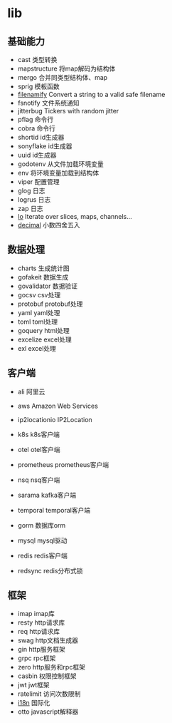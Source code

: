 # lib

## 基础能力

- cast 类型转换
- mapstructure 将map解码为结构体
- mergo 合并同类型结构体、map
- sprig 模板函数
- [filenamify](https://pkg.go.dev/github.com/go-dora/filenamify) Convert a string to a valid safe filename
- fsnotify 文件系统通知
- jitterbug Tickers with random jitter
- pflag 命令行
- cobra 命令行
- shortid id生成器
- sonyflake id生成器
- uuid id生成器
- godotenv 从文件加载环境变量
- env 将环境变量加载到结构体
- viper 配置管理
- glog 日志
- logrus 日志
- zap 日志
- [lo](https://pkg.go.dev/github.com/samber/lo) Iterate over slices, maps, channels...
- [decimal](https://pkg.go.dev/github.com/shopspring/decimal) 小数四舍五入

## 数据处理

- charts 生成统计图
- gofakeit 数据生成
- govalidator 数据验证
- gocsv csv处理
- protobuf protobuf处理
- yaml yaml处理
- toml toml处理
- goquery html处理
- excelize excel处理
- exl excel处理

## 客户端

- ali 阿里云
- aws Amazon Web Services
- ip2locationio IP2Location

- k8s k8s客户端
- otel otel客户端
- prometheus prometheus客户端
- nsq nsq客户端
- sarama kafka客户端
- temporal temporal客户端

- gorm 数据库orm
- mysql mysql驱动
- redis redis客户端
- redsync redis分布式锁

## 框架

- imap imap库
- resty http请求库
- req http请求库
- swag http文档生成器
- gin http服务框架
- grpc rpc框架
- zero http服务和rpc框架
- casbin 权限控制框架
- jwt jwt框架
- ratelimit 访问次数限制
- [i18n](https://pkg.go.dev/github.com/nicksnyder/go-i18n/v2/i18n) 国际化
- otto javascript解释器

